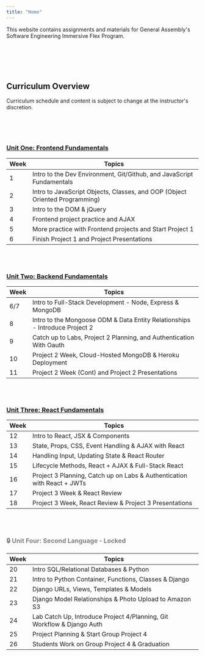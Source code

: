 ```yaml
---
title: "Home"
---
```



This website contains assignments and materials for General Assembly's Software Engineering Immersive Flex Program. 

<br>
<br>
<br>
<br>



## Curriculum Overview

Curriculum schedule and content is subject to change at the instructor's discretion.

<br>
<br>
<br>



### [Unit One: Frontend Fundamentals](/frontend-fundamentals)

| Week  | Topics |
| ----- | ------ |
| 1  | Intro to the Dev Environment, Git/Github, and JavaScript Fundamentals  |
| 2  | Intro to JavaScript Objects, Classes, and OOP (Object Oriented Programming) |
| 3  | Intro to the DOM & jQuery |
| 4  | Frontend project practice and AJAX|
| 5 | More practice with Frontend projects and Start Project 1 |
| 6  | Finish Project 1 and Project Presentations |


<br>
<br>


### [Unit Two: Backend Fundamentals](/backend-fundamentals)


<!-- ### 🔒 Unit Two: Backend Fundamentals - **Locked** -->

| Week  | Topics |
| ----- | ------ |
| 6/7  | Intro to Full-Stack Development - Node, Express & MongoDB |
| 8  | Intro to the Mongoose ODM & Data Entity Relationships - Introduce Project 2|
| 9  | Catch up to Labs, Project 2 Planning, and Authentication With Oauth |
| 10 | Project 2 Week, Cloud-Hosted MongoDB & Heroku Deployment |
| 11 | Project 2 Week (Cont) and Project 2 Presentations |


<br>
<br>


### [Unit Three: React Fundamentals](/react-fundamentals)

<!-- ### 🔒 Unit Three: React Fundamentals - **Locked** -->

| Week  | Topics |
| ----- | ------ |
| 12 | Intro to React, JSX & Components  |
| 13 | State, Props, CSS, Event Handling & AJAX with React |
| 14 | Handling Input, Updating State & React Router |
| 15 | Lifecycle Methods, React + AJAX & Full-Stack React|
| 16 | Project 3 Planning, Catch up on Labs & Authentication with React + JWTs |
| 17 | Project 3 Week & React Review |
| 18 | Project 3 Week, React Review & Project 3 Presentations |


<br>
<br>

<div style="color: grey;">

<!-- ### [Unit Four: Second Language](/second-language) -->
### 🔒 Unit Four: Second Language - **Locked**

| Week  | Topics |
| ----- | ------ |
| 20  | Intro SQL/Relational Databases & Python  |
| 21  | Intro to Python Container, Functions, Classes & Django |
| 22  | Django URLs, Views, Templates & Models |
| 23  | Django Model Relationships & Photo Upload to Amazon S3|
| 24 | Lab Catch Up, Introduce Project 4/Planning, Git Workflow & Django Auth|
| 25  | Project Planning & Start Group Project 4 |
| 26  | Students Work on Group Project 4 & Graduation |

</div>

